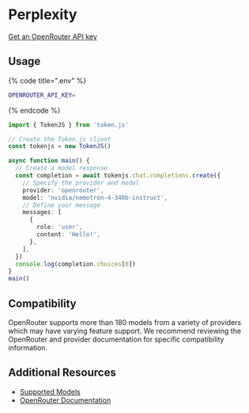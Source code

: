 # Perplexity

[Get an OpenRouter API key](https://openrouter.ai/settings/keys)

## Usage

{% code title=".env" %}
```bash
OPENROUTER_API_KEY=
```
{% endcode %}

```typescript
import { TokenJS } from 'token.js'

// Create the Token.js client
const tokenjs = new TokenJS()

async function main() {
  // Create a model response
  const completion = await tokenjs.chat.completions.create({
    // Specify the provider and model
    provider: 'openrouter',
    model: 'nvidia/nemotron-4-340b-instruct',
    // Define your message
    messages: [
      {
        role: 'user',
        content: 'Hello!',
      },
    ],
  })
  console.log(completion.choices[0])
}
main()
```

## Compatibility
OpenRouter supports more than 180 models from a variety of providers which may have varying feature support. We recommend reviewing the OpenRouter and provider documentation for specific compatibility information.

## Additional Resources

* [Supported Models](https://openrouter.ai/models)
* [OpenRouter Documentation](https://openrouter.ai/docs/quick-start)